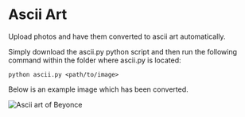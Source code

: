 # Ascii Art

Upload photos and have them converted to ascii art automatically.

Simply download the ascii.py python script and then run the following command within the folder where ascii.py is located:

```
python ascii.py <path/to/image>
```

Below is an example image which has been converted.

![Ascii art of Beyonce](https://i.imgur.com/wLW7o4F.png)
